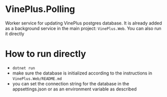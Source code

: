 ﻿# VinePlus.Polling

Worker service for updating VinePlus postgres database.
It is already added as a background service in the main project: `VinePlus.Web`. You can also run it directly

# How to run directly
- `dotnet run`
- make sure the database is initialized according to the instructions in `VinePlus.Web/README.md`
- you can set the connection string for the database in the appsettings.json or as an environment variable as described
